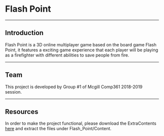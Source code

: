# Flash Point
***
## Introduction
Flash Point is a 3D online multiplayer game based on the board game Flash Point, it features a exciting game experience that each player will be playing as a firefighter with different abilities to save people from fire.
***
## Team
This project is developed by Group #1 of Mcgill Comp361 2018-2019 session.
***
## Resources
In order to make the project functional, please download the ExtraContents [here](https://mcgill-my.sharepoint.com/:u:/g/personal/yutian_jin_mail_mcgill_ca/Ef-Z8QC1s9RJsiLXnWa-QuABzsSm33eaxmbguzudz1KKcA?e=2gS4p7) and extract the files under Flash_Point/Content.